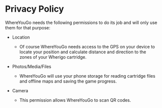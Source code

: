 Privacy Policy
==============

WhereYouGo needs the following permissions to do its job and will only use them for that purpose:

* Location
    * Of course WhereYouGo needs access to the GPS on your device to locate your position and calculate distance and direction to the zones of your Wherigo cartridge.

* Photos/Media/Files
    * WhereYouGo will use your phone storage for reading cartridge files and offline maps and saving the game progress.

* Camera
    * This permission allows WhereYouGo to scan QR codes.